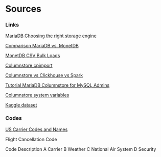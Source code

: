 # Sources

### Links

[MariaDB Choosing the right storage engine](https://mariadb.com/kb/en/choosing-the-right-storage-engine/)

[Comparison MariaDB vs. MonetDB](https://db-engines.com/en/system/MariaDB%3bMonetDB)

[MonetDB CSV Bulk Loads](https://www.monetdb.org/Documentation/ServerAdministration/LoadingBulkData/CSVBulkLoads)

[Columnstore cpimport](https://mariadb.com/docs/solutions/columnstore/load-columnstore-data/#cpimport)

[Columnstore vs Clickhouse vs Spark](https://www.percona.com/blog/2017/03/17/column-store-database-benchmarks-mariadb-columnstore-vs-clickhouse-vs-apache-spark/)

[Tutorial MariaDB Columnstore for MySQL Admins](https://dbsysupgrade.com/tutorial-mariadb-columnstore-for-mysql-admins/)

[Columnstore system variables](https://mariadb.com/kb/en/columnstore-system-variables/#operating-mode)

[Kaggle dataset](https://www.kaggle.com/bingecode/us-national-flight-data-2015-2020)

### Codes

[US Carrier Codes and Names](https://aspm.faa.gov/aspmhelp/index/ASQP__Carrier_Codes_and_Names.html)

Flight Cancellation Code

Code Description
A Carrier
B Weather
C National Air System
D Security
